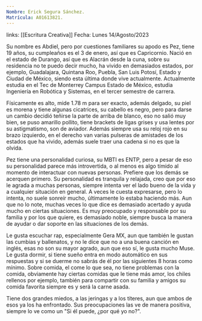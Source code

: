 ```yaml
---
Nombre: Erick Segura Sánchez.
Matrícula: A01613821.
---
```

links: [[Escritura Creativa]]
Fecha: Lunes 14/Agosto/2023

Su nombre es Abdiel, pero por cuestiones familiares su apodo es Pez, tiene 19 años, su cumpleaños es el 3 de enero, así que es Capricornio. Nació en el estado de Durango, así que es Alacrán desde la cuna, sobre su residencia no te puedo decir mucho, ha vivido en demasiados estados, por ejemplo, Guadalajara, Quintana Roo, Puebla, San Luis Potosí, Estado y Ciudad de México, siendo esta última donde vive actualmente. Actualmente estudia en el Tec de Monterrey Campus Estado de México, estudia Ingeniería en Robótica y Sistemas, en el tercer semestre de carrera.

Físicamente es alto, mide 1.78 m para ser exacto, además delgado, su piel es morena y tiene algunas cicatrices, su cabello es negro, pero para darse un cambio decidió teñirse la parte de arriba de blanco, eso no salió muy bien, se puso amarillo pollito, tiene brackets de ligas grises y usa lentes por su astigmatismo, son de aviador. Además siempre usa su reloj rojo en su brazo izquierdo, en el derecho van varias pulseras de amistades de los estados que ha vivido, además suele traer una cadena si no es que la olvida.

Pez tiene una personalidad curiosa, su MBTI es ENTP, pero a pesar de eso su personalidad parece más introvertida, o al menos es algo tímido al momento de interactuar con nuevas personas. Prefiere que los demás se acerquen primero. Su personalidad es tranquila y relajada, creo que por eso le agrada a muchas personas, siempre intenta ver el lado bueno de la vida y a cualquier situación en general. A veces le cuesta expresarse, pero lo intenta, no suele sonreír mucho, últimamente lo estaba haciendo más. Aun que no lo note, muchas veces lo que dice es demasiado acertado y ayuda mucho en ciertas situaciones. Es muy preocupado y responsable por su familia y por los que quiere, es demasiado noble, siempre busca la manera de ayudar o dar soporte en las situaciones de los demás. 

Le gusta escuchar rap, especialmente Gera MX, aun que también le gustan las cumbias y ballenatos, y no le dice que no a una buena canción en inglés, esas no son su mayor agrado, aun que eso sí, le gusta mucho Muse. Le gusta dormir, si tiene sueño entra en modo automático en sus respuestas y si se duerme no sabrás de él por las siguientes 8 horas como mínimo. Sobre comida, el come lo que sea, no tiene problemas con la comida, obviamente hay ciertas comidas que le tiene más amor, los chiles rellenos por ejemplo, también para compartir con su familia y amigos su comida favorita siempre es y será la carne asada.

Tiene dos grandes miedos, a las jeringas y a los títeres, aun que ambos de esos ya los ha enfrontado. Sus preocupaciones las ve de manera positiva, siempre lo ve como un "Si él puede, ¿por qué yo no?". 
